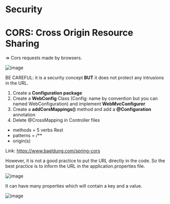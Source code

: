 # Security

# CORS: Cross Origin Resource Sharing

=> Cors requests made by browsers.

![image](../images/security/security_01.jpg)

BE CAREFUL: it is a security concept **BUT** it does not protect any intrusions in the URL.

1. Create a **Configuration package**
2. Create a **WebConfig** Class (Config: name by convention but you can named WebConfiguration) and implement **WebMvcConfigurer**
3. Create a **addCorsMappings()** method and add a **@Configuration** annotation
4. Delete @CrossMapping in Controller files

- methods = 5 verbs Rest
- patterns = /\*\*
- origin(s)

Link: https://www.baeldung.com/spring-cors

However, it is not a good practice to put the URL directly in the code. So the best practice is to inform the URL in the application.properties file.

![image](../images/security/security_02.jpg)

It can have many properties which will contain a key and a value.

![image](../images/security/security_03.jpg)
